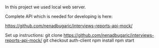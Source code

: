 In this project we used local web server.

Complete API which is needed for developing is here:

https://github.com/nenadbugaric/interviews-reports-api-mock/

Set up instructions:
git clone https://github.com/nenadbugaric/interviews-reports-api-mock/
git checkout auth-client
npm install
npm start

